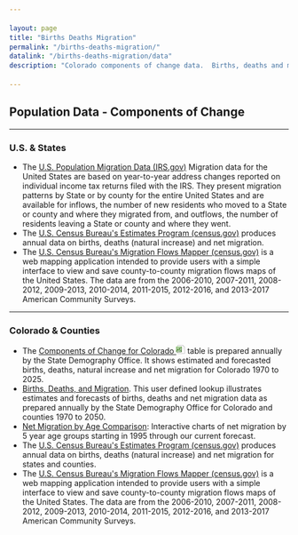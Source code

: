 ```yaml
---

layout: page
title: "Births Deaths Migration"
permalink: "/births-deaths-migration/"
datalink: "/births-deaths-migration/data"
description: "Colorado components of change data.  Births, deaths and migration by County."

---
```


## Population Data - Components of Change

- - -

### U.S. & States

- The [U.S. Population Migration Data (IRS.gov)](https://www.irs.gov/statistics/soi-tax-stats-migration-data) Migration data for the United States are based on year-to-year address changes reported on individual income tax returns filed with the IRS. They present migration patterns by State or by county for the entire United States and are available for inflows, the number of new residents who moved to a State or county and where they migrated from, and outflows, the number of residents leaving a State or county and where they went.
- The [U.S. Census Bureau\'s Estimates Program (census.gov)](https://www.census.gov/programs-surveys/popest/data.html) produces annual data on births, deaths (natural increase) and net migration.
- The [U.S. Census Bureau\'s Migration Flows Mapper (census.gov)](https://flowsmapper.geo.census.gov) is a web mapping application intended to provide users with a simple interface to view and save county-to-county migration flows maps of the United States. The data are from the 2006-2010, 2007-2011, 2008-2012, 2009-2013, 2010-2014, 2011-2015, 2012-2016, and 2013-2017 American Community Surveys.


- - -

### Colorado & Counties

- The [Components of Change for Colorado ![xls](/images/page_white_excel.png 'download xls file')](https://drive.google.com/uc?export=download&id=0B-vz6H4k4SESYk04anlab3BUNDQ) table is prepared annually by the State Demography Office. It shows estimated and forecasted births, deaths, natural increase and net migration for Colorado 1970 to 2025.
- [Births, Deaths, and Migration](/births-deaths-migration/data/components-change#components-of-change).  This user defined lookup illustrates estimates and forecasts of births, deaths and net migration data as prepared annually by the State Demography Office for Colorado and counties 1970 to 2050.
- [Net Migration by Age Comparison](https://demography.dola.colorado.gov/apps/netmigration_dashboard/): Interactive charts of net migration by 5 year age groups starting in 1995 through our current forecast.
- The [U.S. Census Bureau\'s Estimates Program (census.gov)](https://www.census.gov/programs-surveys/popest.html) produces annual data on births, deaths (natural increase) and net migration for states and counties.
- The [U.S. Census Bureau\'s Migration Flows Mapper (census.gov)](https://flowsmapper.geo.census.gov) is a web mapping application intended to provide users with a simple interface to view and save county-to-county migration flows maps of the United States. The data are from the 2006-2010, 2007-2011, 2008-2012, 2009-2013, 2010-2014, 2011-2015, 2012-2016, and 2013-2017 American Community Surveys.
